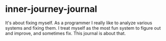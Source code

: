 # inner-journey-journal
It's about fixing myself. As a programmer I really like to analyze various systems and fixing them. I treat myself as the most fun system to figure out and improve, and sometimes fix. This journal is about that.
